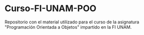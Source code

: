 # Curso-FI-UNAM-POO
Repositorio con el material utilizado para el curso de la asignatura "Programación Orientada a Objetos" impartido en la FI UNAM.

